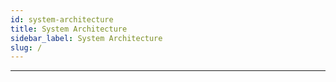 ```yaml
---
id: system-architecture
title: System Architecture
sidebar_label: System Architecture
slug: /
---
```




---